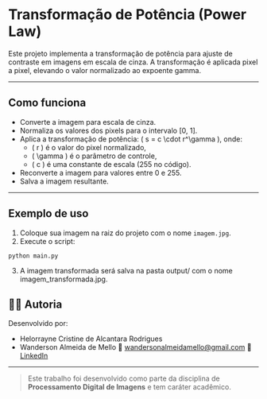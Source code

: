 # Transformação de Potência (Power Law)

Este projeto implementa a transformação de potência para ajuste de contraste em imagens em escala de cinza. A transformação é aplicada pixel a pixel, elevando o valor normalizado ao expoente gamma.

---

## Como funciona

- Converte a imagem para escala de cinza.
- Normaliza os valores dos pixels para o intervalo [0, 1].
- Aplica a transformação de potência: \( s = c \cdot r^\gamma \), onde:
  - \( r \) é o valor do pixel normalizado,
  - \( \gamma \) é o parâmetro de controle,
  - \( c \) é uma constante de escala (255 no código).
- Reconverte a imagem para valores entre 0 e 255.
- Salva a imagem resultante.

---

## Exemplo de uso

1. Coloque sua imagem na raiz do projeto com o nome `imagem.jpg`.
2. Execute o script:
```bash
python main.py
```
3. A imagem transformada será salva na pasta output/ com o nome imagem_transformada.jpg.

## 👨‍💻 Autoria

Desenvolvido por:

* Helorrayne Cristine de Alcantara Rodrigues
* Wanderson Almeida de Mello
  📧 [wandersonalmeidamello@gmail.com](mailto:wandersonalmeidamello@gmail.com)
  🔗 [LinkedIn](https://www.linkedin.com/in/wandersonamello/)

---

> Este trabalho foi desenvolvido como parte da disciplina de **Processamento Digital de Imagens** e tem caráter acadêmico.
